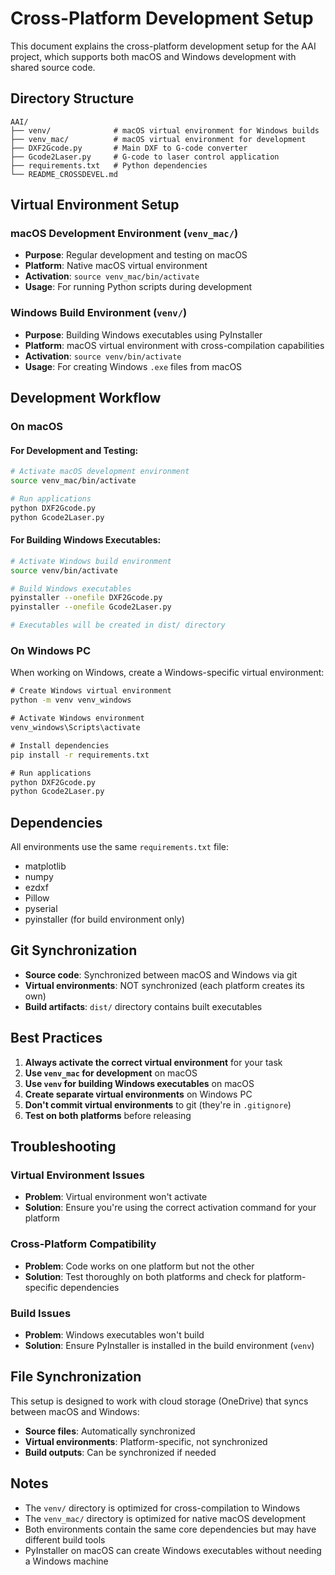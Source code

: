 # Cross-Platform Development Setup

This document explains the cross-platform development setup for the AAI project, which supports both macOS and Windows development with shared source code.

## Directory Structure

```
AAI/
├── venv/              # macOS virtual environment for Windows builds
├── venv_mac/          # macOS virtual environment for development
├── DXF2Gcode.py       # Main DXF to G-code converter
├── Gcode2Laser.py     # G-code to laser control application
├── requirements.txt   # Python dependencies
└── README_CROSSDEVEL.md
```

## Virtual Environment Setup

### macOS Development Environment (`venv_mac/`)
- **Purpose**: Regular development and testing on macOS
- **Platform**: Native macOS virtual environment
- **Activation**: `source venv_mac/bin/activate`
- **Usage**: For running Python scripts during development

### Windows Build Environment (`venv/`)
- **Purpose**: Building Windows executables using PyInstaller
- **Platform**: macOS virtual environment with cross-compilation capabilities
- **Activation**: `source venv/bin/activate`
- **Usage**: For creating Windows `.exe` files from macOS

## Development Workflow

### On macOS

#### For Development and Testing:
```bash
# Activate macOS development environment
source venv_mac/bin/activate

# Run applications
python DXF2Gcode.py
python Gcode2Laser.py
```

#### For Building Windows Executables:
```bash
# Activate Windows build environment
source venv/bin/activate

# Build Windows executables
pyinstaller --onefile DXF2Gcode.py
pyinstaller --onefile Gcode2Laser.py

# Executables will be created in dist/ directory
```

### On Windows PC

When working on Windows, create a Windows-specific virtual environment:

```cmd
# Create Windows virtual environment
python -m venv venv_windows

# Activate Windows environment
venv_windows\Scripts\activate

# Install dependencies
pip install -r requirements.txt

# Run applications
python DXF2Gcode.py
python Gcode2Laser.py
```

## Dependencies

All environments use the same `requirements.txt` file:
- matplotlib
- numpy
- ezdxf
- Pillow
- pyserial
- pyinstaller (for build environment only)

## Git Synchronization

- **Source code**: Synchronized between macOS and Windows via git
- **Virtual environments**: NOT synchronized (each platform creates its own)
- **Build artifacts**: `dist/` directory contains built executables

## Best Practices

1. **Always activate the correct virtual environment** for your task
2. **Use `venv_mac` for development** on macOS
3. **Use `venv` for building Windows executables** on macOS
4. **Create separate virtual environments** on Windows PC
5. **Don't commit virtual environments** to git (they're in `.gitignore`)
6. **Test on both platforms** before releasing

## Troubleshooting

### Virtual Environment Issues
- **Problem**: Virtual environment won't activate
- **Solution**: Ensure you're using the correct activation command for your platform

### Cross-Platform Compatibility
- **Problem**: Code works on one platform but not the other
- **Solution**: Test thoroughly on both platforms and check for platform-specific dependencies

### Build Issues
- **Problem**: Windows executables won't build
- **Solution**: Ensure PyInstaller is installed in the build environment (`venv`)

## File Synchronization

This setup is designed to work with cloud storage (OneDrive) that syncs between macOS and Windows:

- **Source files**: Automatically synchronized
- **Virtual environments**: Platform-specific, not synchronized
- **Build outputs**: Can be synchronized if needed

## Notes

- The `venv/` directory is optimized for cross-compilation to Windows
- The `venv_mac/` directory is optimized for native macOS development
- Both environments contain the same core dependencies but may have different build tools
- PyInstaller on macOS can create Windows executables without needing a Windows machine
